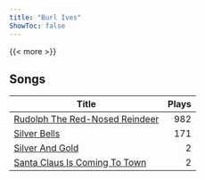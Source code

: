 ```yaml
---
title: "Burl Ives"
ShowToc: false
---
```


{{< more >}}

## Songs
Title | Plays 
----- | -----: 
[Rudolph The Red-Nosed Reindeer](/songs/rudolph-the-red-nosed-reindeer) | 982
[Silver Bells](/songs/silver-bells) | 171
[Silver And Gold](/songs/silver-and-gold) | 2
[Santa Claus Is Coming To Town](/songs/santa-claus-is-coming-to-town) | 2

